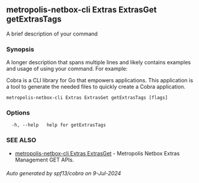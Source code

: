 ## metropolis-netbox-cli Extras ExtrasGet getExtrasTags

A brief description of your command

### Synopsis

A longer description that spans multiple lines and likely contains examples
and usage of using your command. For example:

Cobra is a CLI library for Go that empowers applications.
This application is a tool to generate the needed files
to quickly create a Cobra application.

```
metropolis-netbox-cli Extras ExtrasGet getExtrasTags [flags]
```

### Options

```
  -h, --help   help for getExtrasTags
```

### SEE ALSO

* [metropolis-netbox-cli Extras ExtrasGet]()	 - Metropolis Netbox Extras Management GET APIs.

###### Auto generated by spf13/cobra on 9-Jul-2024

